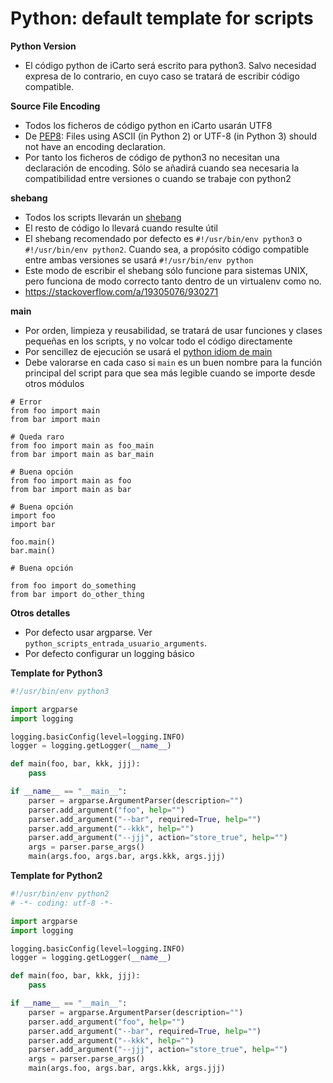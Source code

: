 # Python: default template for scripts

**Python Version**

-   El código python de iCarto será escrito para python3. Salvo necesidad expresa de lo contrario, en cuyo caso se tratará de escribir código compatible.

**Source File Encoding**

-   Todos los ficheros de código python en iCarto usarán UTF8
-   De [PEP8](https://www.python.org/dev/peps/pep-0008/#source-file-encoding): Files using ASCII (in Python 2) or UTF-8 (in Python 3) should not have an encoding declaration.
-   Por tanto los ficheros de código de python3 no necesitan una declaración de encoding. Sólo se añadirá cuando sea necesaria la compatibilidad entre versiones o cuando se trabaje con python2

**shebang**

-   Todos los scripts llevarán un [shebang](https://stackoverflow.com/questions/8967902)
-   El resto de código lo llevará cuando resulte útil
-   El shebang recomendado por defecto es `#!/usr/bin/env python3` o `#!/usr/bin/env python2`. Cuando sea, a propósito código compatible entre ambas versiones se usará `#!/usr/bin/env python`
-   Este modo de escribir el shebang sólo funcione para sistemas UNIX, pero funciona de modo correcto tanto dentro de un virtualenv como no.
-   https://stackoverflow.com/a/19305076/930271

**main**

-   Por orden, limpieza y reusabilidad, se tratará de usar funciones y clases pequeñas en los scripts, y no volcar todo el código directamente
-   Por sencillez de ejecución se usará el [python idiom de main](https://stackoverflow.com/questions/419163)
-   Debe valorarse en cada caso si `main` es un buen nombre para la función principal del script para que sea más legible cuando se importe desde otros módulos

```
# Error
from foo import main
from bar import main

# Queda raro
from foo import main as foo_main
from bar import main as bar_main

# Buena opción
from foo import main as foo
from bar import main as bar

# Buena opción
import foo
import bar

foo.main()
bar.main()

# Buena opción

from foo import do_something
from bar import do_other_thing
```

**Otros detalles**

-   Por defecto usar argparse. Ver `python_scripts_entrada_usuario_arguments`.
-   Por defecto configurar un logging básico

**Template for Python3**

```python
#!/usr/bin/env python3

import argparse
import logging

logging.basicConfig(level=logging.INFO)
logger = logging.getLogger(__name__)

def main(foo, bar, kkk, jjj):
    pass

if __name__ == "__main__":
    parser = argparse.ArgumentParser(description="")
    parser.add_argument("foo", help="")
    parser.add_argument("--bar", required=True, help="")
    parser.add_argument("--kkk", help="")
    parser.add_argument("--jjj", action="store_true", help="")
    args = parser.parse_args()
    main(args.foo, args.bar, args.kkk, args.jjj)
```

**Template for Python2**

```python
#!/usr/bin/env python2
# -*- coding: utf-8 -*-

import argparse
import logging

logging.basicConfig(level=logging.INFO)
logger = logging.getLogger(__name__)

def main(foo, bar, kkk, jjj):
    pass

if __name__ == "__main__":
    parser = argparse.ArgumentParser(description="")
    parser.add_argument("foo", help="")
    parser.add_argument("--bar", required=True, help="")
    parser.add_argument("--kkk", help="")
    parser.add_argument("--jjj", action="store_true", help="")
    args = parser.parse_args()
    main(args.foo, args.bar, args.kkk, args.jjj)
```
